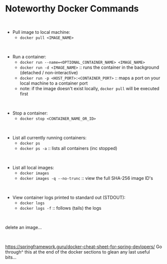 # Noteworthy Docker Commands

<br>

* Pull image to local machine:
    * `docker pull <IMAGE_NAME>`

<br>

* Run a container:
    * `docker run --name=<OPTIONAL_CONTAINER_NAME> <IMAGE_NAME>`
    * `docker run -d <IMAGE_NAME>` :: runs the container in the background (detached / non-interactive)
    * `docker run -p <HOST_PORT>:<CONTAINER_PORT>` :: maps a port on your local machine to a container port
    * note: if the image doesn't exist locally, `docker pull` will be executed first

<br>

* Stop a container:
    * `docker stop <CONTAINER_NAME_OR_ID>`

<br>

* List all currently running containers:
    * `docker ps`
    * `docker ps -a` :: lists all containers (inc stopped)

<br>

* List all local images:
    * `docker images`
    * `docker images -q --no-trunc` :: view the full SHA-256 image ID's

<br>

* View container logs printed to standard out (STDOUT):
    * `docker logs`
    * `docker logs -f` :: follows (tails) the logs

<br>

delete an image...

<br>


https://springframework.guru/docker-cheat-sheet-for-spring-devlopers/
Go through^ this at the end of the docker sections to glean any last useful bits...

